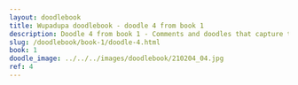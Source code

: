 ```yaml
---
layout: doodlebook
title: Wupadupa doodlebook - doodle 4 from book 1
description: Doodle 4 from book 1 - Comments and doodles that capture the essence of this event  
slug: /doodlebook/book-1/doodle-4.html
book: 1
doodle_image: ../../../images/doodlebook/210204_04.jpg
ref: 4
---	  
```

																																																																							